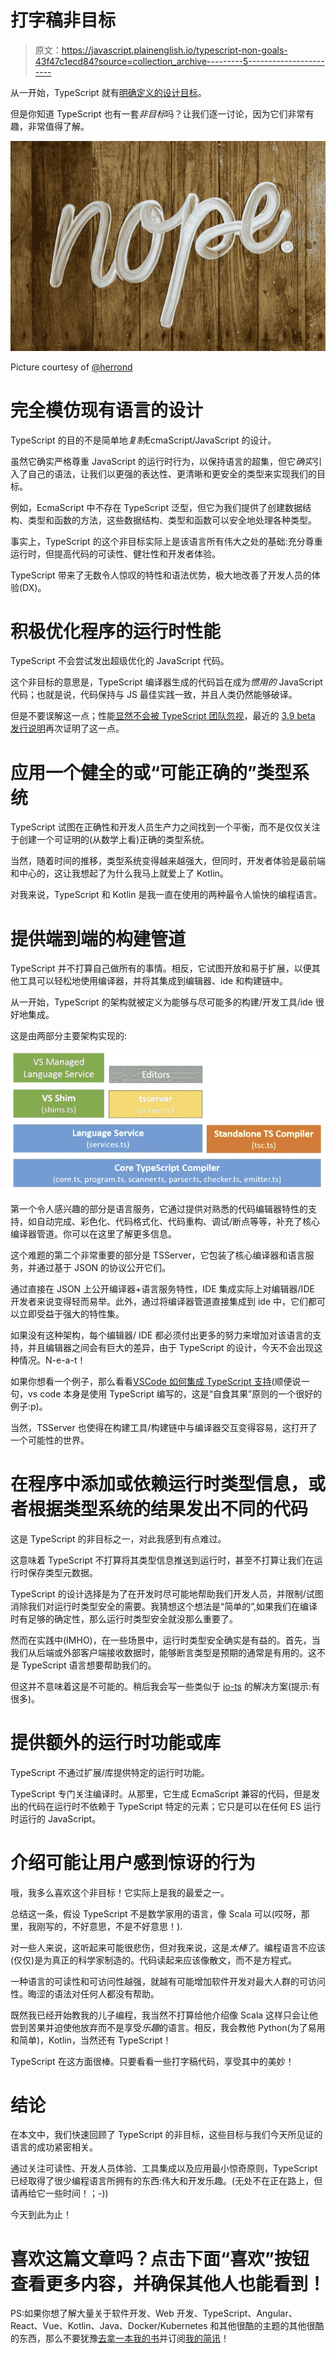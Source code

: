 # 打字稿非目标

> 原文：<https://javascript.plainenglish.io/typescript-non-goals-43f47c1ecd84?source=collection_archive---------5----------------------->

从一开始，TypeScript 就有[明确定义的设计目标](https://github.com/microsoft/TypeScript/wiki/TypeScript-Design-Goals)。

但是你知道 TypeScript 也有一套*非目标*吗？让我们逐一讨论，因为它们非常有趣，非常值得了解。

![](img/cdcdbac27589ebb071d21f47df3ed984.png)

Picture courtesy of [@herrond](https://unsplash.com/@herrond)

# 完全模仿现有语言的设计

TypeScript 的目的不是简单地*复制*EcmaScript/JavaScript 的设计。

虽然它确实严格尊重 JavaScript 的运行时行为，以保持语言的超集，但它*确实*引入了自己的语法，让我们以更强的表达性、更清晰和更安全的类型来实现我们的目标。

例如，EcmaScript 中不存在 TypeScript 泛型，但它为我们提供了创建数据结构、类型和函数的方法，这些数据结构、类型和函数可以安全地处理各种类型。

事实上，TypeScript 的这个非目标实际上是该语言所有伟大之处的基础:充分尊重运行时，但提高代码的可读性、健壮性和开发者体验。

TypeScript 带来了无数令人惊叹的特性和语法优势，极大地改善了开发人员的体验(DX)。

# 积极优化程序的运行时性能

TypeScript 不会尝试发出超级优化的 JavaScript 代码。

这个非目标的意思是，TypeScript 编译器生成的代码旨在成为*惯用的* JavaScript 代码；也就是说，代码保持与 JS 最佳实践一致，并且人类仍然能够破译。

但是不要误解这一点；性能[显然不会被 TypeScript 团队忽视](https://github.com/microsoft/TypeScript/wiki/Performance)，最近的 [3.9 beta 发行说明](https://devblogs.microsoft.com/typescript/announcing-typescript-3-9-beta/)再次证明了这一点。

# 应用一个健全的或“可能正确的”类型系统

TypeScript 试图在正确性和开发人员生产力之间找到一个平衡，而不是仅仅关注于创建一个可证明的(从数学上看)正确的类型系统。

当然，随着时间的推移，类型系统变得越来越强大，但同时，开发者体验是最前端和中心的，这让我想起了为什么我马上就爱上了 Kotlin。

对我来说，TypeScript 和 Kotlin 是我一直在使用的两种最令人愉快的编程语言。

# 提供端到端的构建管道

TypeScript 并不打算自己做所有的事情。相反，它试图开放和易于扩展，以便其他工具可以轻松地使用编译器，并将其集成到编辑器、ide 和构建链中。

从一开始，TypeScript 的架构就被定义为能够与尽可能多的构建/开发工具/ide 很好地集成。

这是由两部分主要架构实现的:

![](img/0c74ea5c2fa7baa9897936124d020b23.png)

第一个令人感兴趣的部分是语言服务，它通过提供对熟悉的代码编辑器特性的支持，如自动完成、彩色化、代码格式化、代码重构、调试/断点等等，补充了核心编译器管道。你可以在这里了解更多信息。

这个难题的第二个非常重要的部分是 TSServer，它包装了核心编译器和语言服务，并通过基于 JSON 的协议公开它们。

通过直接在 JSON 上公开编译器+语言服务特性，IDE 集成实际上对编辑器/IDE 开发者来说变得轻而易举。此外，通过将编译器管道直接集成到 ide 中，它们都可以立即受益于强大的特性集。

如果没有这种架构，每个编辑器/ IDE 都必须付出更多的努力来增加对该语言的支持，并且编辑器之间会有巨大的差异，由于 TypeScript 的设计，今天不会出现这种情况。N-e-a-t！

如果你想看一个例子，那么看看[VSCode 如何集成 TypeScript 支持](https://github.com/microsoft/vscode/tree/master/extensions/typescript-language-features)(顺便说一句，vs code 本身是使用 TypeScript 编写的，这是“自食其果”原则的一个很好的例子:p)。

当然，TSServer 也使得在构建工具/构建链中与编译器交互变得容易，这打开了一个可能性的世界。

# 在程序中添加或依赖运行时类型信息，或者根据类型系统的结果发出不同的代码

这是 TypeScript 的非目标之一，对此我感到有点难过。

这意味着 TypeScript 不打算将其类型信息推送到运行时，甚至不打算让我们在运行时保存类型元数据。

TypeScript 的设计选择是为了在开发时尽可能地帮助我们开发人员，并限制/试图消除我们对运行时类型安全的需要。我猜想这个想法是“简单的”,如果我们在编译时有足够的确定性，那么运行时类型安全就没那么重要了。

然而在实践中(IMHO)，在一些场景中，运行时类型安全确实是有益的。首先，当我们从后端或外部客户端接收数据时，能够断言类型是预期的通常是有用的。这不是 TypeScript 语言想要帮助我们的。

但这并不意味着这是不可能的。稍后我会写一些类似于 [io-ts](https://github.com/gcanti/io-ts) 的解决方案(提示:有很多)。

# 提供额外的运行时功能或库

TypeScript 不通过扩展/库提供特定的运行时功能。

TypeScript 专门关注编译时。从那里，它生成 EcmaScript 兼容的代码，但是发出的代码在运行时不依赖于 TypeScript 特定的元素；它只是可以在任何 ES 运行时运行的 JavaScript。

# 介绍可能让用户感到惊讶的行为

哦，我多么喜欢这个非目标！它实际上是我的最爱之一。

总结这一条，假设 TypeScript 不是数学家用的语言，像 Scala 可以(哎呀，那里，我刚写的，不好意思，不是不好意思！).

对一些人来说，这听起来可能很悲伤，但对我来说，这是*太棒了*。编程语言不应该(仅仅)是为真正的科学家制造的。代码读起来应该像散文，而不是方程式。

一种语言的可读性和可访问性越强，就越有可能增加软件开发对最大人群的可访问性。晦涩的语法对任何人都没有帮助。

既然我已经开始教我的儿子编程，我当然不打算给他介绍像 Scala 这样只会让他尝到苦果并迫使他放弃而不是享受*乐趣*的语言。相反，我会教他 Python(为了易用和简单)，Kotlin，当然还有 TypeScript！

TypeScript 在这方面很棒。只要看看一些打字稿代码，享受其中的美妙！

# 结论

在本文中，我们快速回顾了 TypeScript 的非目标，这些目标与我们今天所见证的语言的成功紧密相关。

通过关注可读性、开发人员体验、工具集成以及应用最小惊奇原则，TypeScript 已经取得了很少编程语言所拥有的东西:伟大和开发乐趣。(无处不在正在路上，但请再给它一些时间！；-))

今天到此为止！

# 喜欢这篇文章吗？点击下面“喜欢”按钮查看更多内容，并确保其他人也能看到！

PS:如果你想了解大量关于软件开发、Web 开发、TypeScript、Angular、React、Vue、Kotlin、Java、Docker/Kubernetes 和其他很酷的主题的其他很酷的东西，那么不要犹豫[去拿一本我的书](https://www.amazon.com/Learn-TypeScript-Building-Applications-understanding-ebook/dp/B081FB89BL)并订阅[我的简讯](https://mailchi.mp/fb661753d54a/developassion-newsletter)！